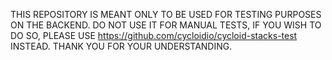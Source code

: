 THIS REPOSITORY IS MEANT ONLY TO BE USED FOR TESTING PURPOSES ON THE BACKEND.
DO NOT USE IT FOR MANUAL TESTS, IF YOU WISH TO DO SO, PLEASE USE https://github.com/cycloidio/cycloid-stacks-test
INSTEAD. THANK YOU FOR YOUR UNDERSTANDING.
